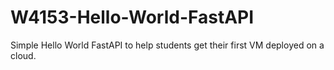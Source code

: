 # W4153-Hello-World-FastAPI
Simple Hello World FastAPI to help students get their first VM deployed on a cloud.
